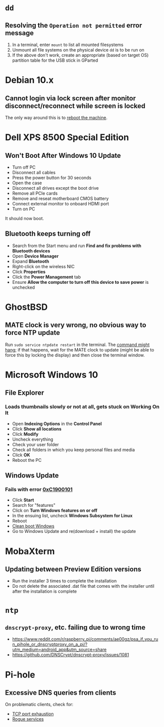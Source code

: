 # `dd`

## Resolving the `Operation not permitted` error message

1. In a terminal, enter `mount` to list all mounted filesystems
2. Unmount all file systems on the physical device `dd` is to be run on
3. If the above don't work, create an appropriate (based on target OS) partition table for the USB stick in GParted

# Debian 10.x

## Cannot login via lock screen after monitor disconnect/reconnect while screen is locked

The only way around this is to [reboot the machine](https://www.reddit.com/r/debian/comments/e1mmr2/kde_on_debian_102_dual_hdmi_vga_monitors_can_no/f8rjou5/).

# Dell XPS 8500 Special Edition

## Won't Boot After Windows 10 Update

* Turn off PC
* Disconnect all cables
* Press the power button for 30 seconds
* Open the case
* Disconnect all drives except the boot drive
* Remove all PCIe cards
* Remove and reseat motherboard CMOS battery
* Connect external monitor to onboard HDMI port
* Turn on PC

It should now boot.

## Bluetooth keeps turning off

* Search from the Start menu and run **Find and fix problems with Bluetooth devices**
* Open **Device Manager**
* Expand **Bluetooth**
* Right-click on the wireless NIC
* Click **Properties**
* Click the **Power Management** tab
* Ensure **Allow the computer to turn off this device to save power** is unchecked

# GhostBSD

## MATE clock is very wrong, no obvious way to force NTP update

Run `sudo service ntpdate restart` in the terminal. The [command might hang](https://issues.ghostbsd.org/issues/125); if that happens, wait for the MATE clock to update (might be able to force this by locking the display) and then close the terminal window.

# Microsoft Windows 10

## File Explorer

### Loads thumbnails slowly or not at all, gets stuck on **Working On It**

* Open **Indexing Options** in the **Control Panel**
* Click **Show all locations**
* Click **Modify**
* Uncheck everything
* Check your user folder
* Check all folders in which you keep personal files and media
* Click **OK**
* Reboot the PC

## Windows Update

### Fails with error [0xC1900101](https://support.microsoft.com/en-us/help/10587/windows-10-get-help-with-upgrade-installation-errors)

* Click **Start**
* Search for "features"
* Click on **Turn Windows features on or off**
* In the ensuing list, uncheck **Windows Subsystem for Linux**
* Reboot
* [Clean boot Windows](https://support.microsoft.com/en-us/help/929135/how-to-perform-a-clean-boot-in-windows)
* Go to Windows Update and re(download + install) the update

# MobaXterm

## Updating between Preview Edition versions

* Run the installer 3 times to complete the installation
* Do not delete the associated .dat file that comes with the installer until after the installation is complete

# `ntp`

## `dnscrypt-proxy`, etc. failing due to wrong time

* https://www.reddit.com/r/raspberry_pi/comments/ae00gz/psa_if_you_run_pihole_or_dnscryptproxy_on_a_pi/?utm_medium=android_app&utm_source=share
* https://github.com/DNSCrypt/dnscrypt-proxy/issues/1081

# Pi-hole

## Excessive DNS queries from clients

On problematic clients, check for:

* [TCP port exhaustion](https://www.reddit.com/r/pihole/comments/c2r6vc/anyone_else_seen_client_behavior_like_this_3m_dns/erm5ter/)
* [Rogue services](https://www.reddit.com/r/pihole/comments/e2x046/excessive_requests_to_wwwmsftncsicom_from_a/f9hc83v/)